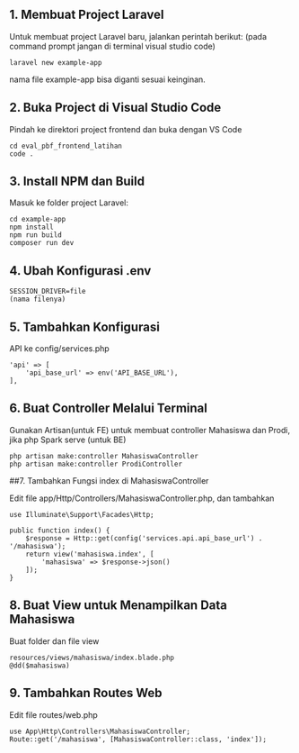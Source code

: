 ## 1. Membuat Project Laravel

Untuk membuat project Laravel baru, jalankan perintah berikut: (pada command prompt jangan di terminal visual studio code)

```
laravel new example-app
```
nama file example-app bisa diganti sesuai keinginan.

## 2. Buka Project di Visual Studio Code

Pindah ke direktori project frontend dan buka dengan VS Code
```
cd eval_pbf_frontend_latihan
code .
```

## 3. Install NPM dan Build
Masuk ke folder project Laravel:

```
cd example-app
npm install
npm run build
composer run dev
```

## 4. Ubah Konfigurasi .env

```
SESSION_DRIVER=file
(nama filenya)
```
## 5. Tambahkan Konfigurasi 
API ke config/services.php
```
'api' => [
    'api_base_url' => env('API_BASE_URL'),
],
```
## 6. Buat Controller Melalui Terminal
Gunakan Artisan(untuk FE) untuk membuat controller Mahasiswa dan Prodi, jika php Spark serve (untuk BE)

```
php artisan make:controller MahasiswaController
php artisan make:controller ProdiController
``` 
##7. Tambahkan Fungsi index di MahasiswaController

Edit file app/Http/Controllers/MahasiswaController.php, dan tambahkan
```
use Illuminate\Support\Facades\Http;

public function index() {
    $response = Http::get(config('services.api.api_base_url') . '/mahasiswa');
    return view('mahasiswa.index', [
        'mahasiswa' => $response->json()
    ]);
}
```
## 8. Buat View untuk Menampilkan Data Mahasiswa
Buat folder dan file view
```
resources/views/mahasiswa/index.blade.php
@dd($mahasiswa)
```

## 9. Tambahkan Routes Web
Edit file routes/web.php
```
use App\Http\Controllers\MahasiswaController;
Route::get('/mahasiswa', [MahasiswaController::class, 'index']);
```
